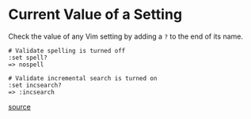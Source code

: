 # Current Value of a Setting

Check the value of any Vim setting by adding a `?` to the end of its name.

```
# Validate spelling is turned off
:set spell?
=> nospell

# Validate incremental search is turned on
:set incsearch?
=> :incsearch
```

[source](https://github.com/jwworth/til/blob/master/vim/current-value-of-a-setting.md)

